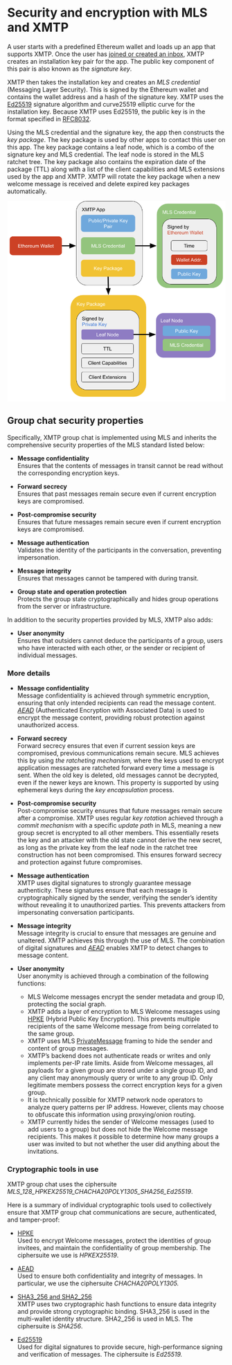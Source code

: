 # Security and encryption with MLS and XMTP

A user starts with a predefined Ethereum wallet and loads up an app that supports XMTP. Once the user has [joined or created an inbox](/protocol/v3/identity), XMTP creates an installation key pair for the app.  The public key component of this pair is also known as the *signature key*.

XMTP then takes the installation key and creates an *MLS credential* (Messaging Layer Security).  This is signed by the Ethereum wallet and contains the wallet address and a hash of the signature key. XMTP uses the [Ed25519](https://en.wikipedia.org/wiki/EdDSA#Ed25519) signature algorithm and curve25519 elliptic curve for the installation key. Because XMTP uses Ed25519, the public key is in the format specified in [RFC8032](https://www.rfc-editor.org/rfc/rfc8032.html).

Using the MLS credential and the signature key, the app then constructs the *key package*. The key package is used by other apps to contact this user on this app. The key package contains a leaf node, which is a combo of the signature key and MLS credential. The leaf node is stored in the MLS ratchet tree. The key package also contains the expiration date of the package (TTL) along with a list of the client capabilities and MLS extensions used by the app and XMTP. XMTP will rotate the key package when a new welcome message is received and delete expired key packages automatically.

![MLS keys](https://raw.githubusercontent.com/xmtp/docs-xmtp-org/main/docs/pages/img/mls-keys.png)

## Group chat security properties

Specifically, XMTP group chat is implemented using MLS and inherits the comprehensive security properties of the MLS standard listed below:

- **Message confidentiality**  
Ensures that the contents of messages in transit cannot be read without the corresponding encryption keys.
    
- **Forward secrecy**  
Ensures that past messages remain secure even if current encryption keys are compromised.
    
- **Post-compromise security**  
Ensures that future messages remain secure even if current encryption keys are compromised.
    
- **Message authentication**  
Validates the identity of the participants in the conversation, preventing impersonation.
    
- **Message integrity**  
Ensures that messages cannot be tampered with during transit.
    
- **Group state and operation protection**  
Protects the group state cryptographically and hides group operations from the server or infrastructure.
    
In addition to the security properties provided by MLS, XMTP also adds:

- **User anonymity**  
Ensures that outsiders cannot deduce the participants of a group, users who have interacted with each other, or the sender or recipient of individual messages.
    
### More details

- **Message confidentiality**  
Message confidentiality is achieved through symmetric encryption, ensuring that only intended recipients can read the message content. [*AEAD*](#cryptographic-tools-in-use) (Authenticated Encryption with Associated Data) is used to encrypt the message content, providing robust protection against unauthorized access.

- **Forward secrecy**  
Forward secrecy ensures that even if current session keys are compromised, previous communications remain secure. MLS achieves this by using *the ratcheting mechanism,* where the keys used to encrypt application messages are ratcheted forward every time a message is sent. When the old key is deleted, old messages cannot be decrypted, even if the newer keys are known. This property is supported by using ephemeral keys during the *key encapsulation* process.

- **Post-compromise security**  
Post-compromise security ensures that future messages remain secure after a compromise. XMTP uses regular *key rotation* achieved through a *commit mechanism* with a specific *update path* in MLS, meaning a new group secret is encrypted to all other members. This essentially resets the key and an attacker with the old state cannot derive the new secret, as long as the private key from the leaf node in the ratchet tree construction has not been compromised. This ensures forward secrecy and protection against future compromises.

- **Message authentication**  
XMTP uses digital signatures to strongly guarantee message authenticity. These signatures ensure that each message is cryptographically signed by the sender, verifying the sender’s identity without revealing it to unauthorized parties. This prevents attackers from impersonating conversation participants.

- **Message integrity**  
Message integrity is crucial to ensure that messages are genuine and unaltered. XMTP achieves this through the use of MLS. The combination of digital signatures and [*AEAD*](#cryptographic-tools-in-use) enables XMTP to detect changes to message content.

- **User anonymity**  
User anonymity is achieved through a combination of the following functions:

    - MLS Welcome messages encrypt the sender metadata and group ID, protecting the social graph.
    - XMTP adds a layer of encryption to MLS Welcome messages using [HPKE](#cryptographic-tools-in-use) (Hybrid Public Key Encryption). This prevents multiple recipients of the same Welcome message from being correlated to the same group.
    - XMTP uses MLS [PrivateMessage](https://www.rfc-editor.org/rfc/rfc9420.html#name-confidentiality-of-sender-d) framing to hide the sender and content of group messages.
    - XMTP’s backend does not authenticate reads or writes and only implements per-IP rate limits. Aside from Welcome messages, all payloads for a given group are stored under a single group ID, and any client may anonymously query or write to any group ID. Only legitimate members possess the correct encryption keys for a given group.  
    - It is technically possible for XMTP network node operators to analyze query patterns per IP address. However, clients may choose to obfuscate this information using proxying/onion routing.
    - XMTP currently hides the sender of Welcome messages (used to add users to a group) but does not hide the Welcome message recipients. This makes it possible to determine how many groups a user was invited to but not whether the user did anything about the invitations.

### Cryptographic tools in use

XMTP group chat uses the ciphersuite *MLS_128_HPKEX25519_CHACHA20POLY1305_SHA256_Ed25519*. 

Here is a summary of individual cryptographic tools used to collectively ensure that XMTP group chat communications are secure, authenticated, and tamper-proof:

- [HPKE](https://www.rfc-editor.org/rfc/rfc9180.html)  
Used to encrypt Welcome messages, protect the identities of group invitees, and maintain the confidentiality of group membership. The ciphersuite we use is *HPKEX25519*.
    
- [AEAD](https://developers.google.com/tink/aead)  
Used to ensure both confidentiality and integrity of messages. In particular, we use the ciphersuite *CHACHA20POLY1305.*
    
- [SHA3_256 and SHA2_256](http://nvlpubs.nist.gov/nistpubs/FIPS/NIST.FIPS.180-4.pdf)  
XMTP uses two cryptographic hash functions to ensure data integrity and provide strong cryptographic binding. SHA3_256 is used in the multi-wallet identity structure. SHA2_256 is used in MLS. The ciphersuite is *SHA256*.
    
- [Ed25519](https://ed25519.cr.yp.to/ed25519-20110926.pdf)  
Used for digital signatures to provide secure, high-performance signing and verification of messages. The ciphersuite is *Ed25519.*
